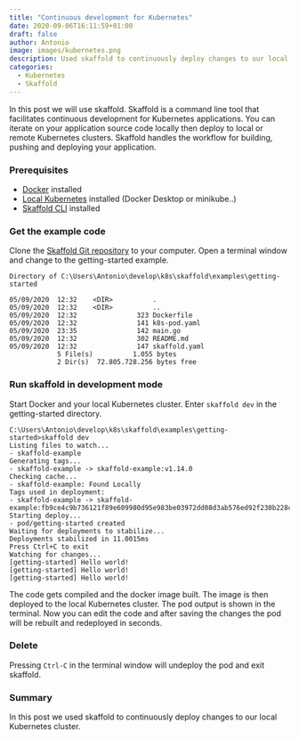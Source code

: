 ```yaml
---
title: "Continuous development for Kubernetes"
date: 2020-09-06T16:11:59+01:00
draft: false
author: Antonio
image: images/kubernetes.png
description: Used skaffold to continuously deploy changes to our local Kubernetes cluster
categories: 
  - Kubernetes
  - Skaffold
---
```


In this post we will use skaffold. Skaffold is a command line tool that facilitates continuous development for Kubernetes applications. You can iterate on your application source code locally then deploy to local or remote Kubernetes clusters. Skaffold handles the workflow for building, pushing and deploying your application.

### Prerequisites
* [Docker](https://docs.docker.com/get-docker/) installed
* [Local Kubernetes](https://docs.docker.com/get-docker/) installed (Docker Desktop or minikube..)
* [Skaffold CLI](https://skaffold.dev/docs/install/) installed

### Get the example code
Clone the [Skaffold Git repository](https://github.com/GoogleContainerTools/skaffold.git) to your computer. Open a terminal window and change to the getting-started example.
    
    Directory of C:\Users\Antonio\develop\k8s\skaffold\examples\getting-started

    05/09/2020  12:32    <DIR>          .
    05/09/2020  12:32    <DIR>          ..
    05/09/2020  12:32               323 Dockerfile
    05/09/2020  12:32               141 k8s-pod.yaml
    05/09/2020  23:35               142 main.go
    05/09/2020  12:32               302 README.md
    05/09/2020  12:32               147 skaffold.yaml
                5 File(s)          1.055 bytes
                2 Dir(s)  72.805.728.256 bytes free



### Run skaffold in development mode
Start Docker and your local Kubernetes cluster. Enter `skaffold dev` in the getting-started directory.

    C:\Users\Antonio\develop\k8s\skaffold\examples\getting-started>skaffold dev
    Listing files to watch...
    - skaffold-example
    Generating tags...
    - skaffold-example -> skaffold-example:v1.14.0
    Checking cache...
    - skaffold-example: Found Locally
    Tags used in deployment:
    - skaffold-example -> skaffold-example:fb9ce4c9b736121f89e609980d95e983be03972dd08d3ab576ed92f230b228cb
    Starting deploy...
    - pod/getting-started created
    Waiting for deployments to stabilize...
    Deployments stabilized in 11.0015ms
    Press Ctrl+C to exit
    Watching for changes...
    [getting-started] Hello world!
    [getting-started] Hello world!
    [getting-started] Hello world!
    
The code gets compiled and the docker image built. The image is then deployed to the local Kubernetes cluster. The pod output is shown in the terminal. Now you can edit the code and after saving the changes the pod will be rebuilt and redeployed in seconds.

### Delete
Pressing `Ctrl-C` in the terminal window will undeploy the pod and exit skaffold.

### Summary
In this post we used skaffold to continuously deploy changes to our local Kubernetes cluster.

